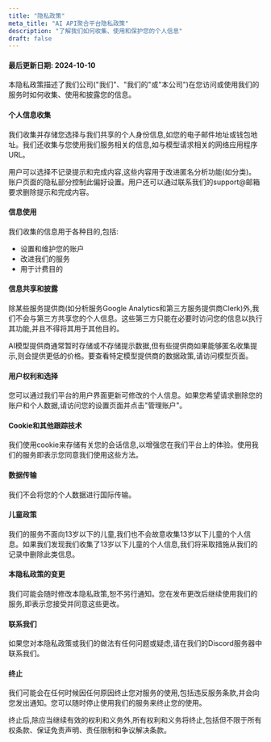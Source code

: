 ```yaml
---
title: "隐私政策"
meta_title: "AI API聚合平台隐私政策"
description: "了解我们如何收集、使用和保护您的个人信息"
draft: false
---
```


#### 最后更新日期: 2024-10-10

本隐私政策描述了我们公司("我们"、"我们的"或"本公司")在您访问或使用我们的服务时如何收集、使用和披露您的信息。

#### 个人信息收集

我们收集并存储您选择与我们共享的个人身份信息,如您的电子邮件地址或钱包地址。我们还收集与您使用我们服务相关的信息,如与模型请求相关的网络应用程序URL。

用户可以选择不记录提示和完成内容,这些内容用于改进匿名分析功能(如分类)。账户页面的隐私部分控制此偏好设置。用户还可以通过联系我们的support@邮箱要求删除提示和完成内容。

#### 信息使用

我们收集的信息用于各种目的,包括:

- 设置和维护您的账户
- 改进我们的服务
- 用于计费目的

#### 信息共享和披露

除某些服务提供商(如分析服务Google Analytics和第三方服务提供商Clerk)外,我们不会与第三方共享您的个人信息。这些第三方只能在必要时访问您的信息以执行其功能,并且不得将其用于其他目的。

AI模型提供商通常暂时存储或不存储提示数据,但有些提供商如果能够匿名收集提示,则会提供更低的价格。要查看特定模型提供商的数据政策,请访问模型页面。

#### 用户权利和选择

您可以通过我们平台的用户界面更新可修改的个人信息。如果您希望请求删除您的账户和个人数据,请访问您的设置页面并点击"管理账户"。

#### Cookie和其他跟踪技术

我们使用cookie来存储有关您的会话信息,以增强您在我们平台上的体验。使用我们的服务即表示您同意我们使用这些方法。

#### 数据传输

我们不会将您的个人数据进行国际传输。

#### 儿童政策

我们的服务不面向13岁以下的儿童,我们也不会故意收集13岁以下儿童的个人信息。如果我们发现我们收集了13岁以下儿童的个人信息,我们将采取措施从我们的记录中删除此类信息。

#### 本隐私政策的变更

我们可能会随时修改本隐私政策,恕不另行通知。您在发布更改后继续使用我们的服务,即表示您接受并同意这些更改。

#### 联系我们

如果您对本隐私政策或我们的做法有任何问题或疑虑,请在我们的Discord服务器中联系我们。

#### 终止

我们可能会在任何时候因任何原因终止您对服务的使用,包括违反服务条款,并会向您发出通知。您可以随时停止使用我们的服务来终止您的使用。

终止后,除应当继续有效的权利和义务外,所有权利和义务将终止,包括但不限于所有权条款、保证免责声明、责任限制和争议解决条款。

